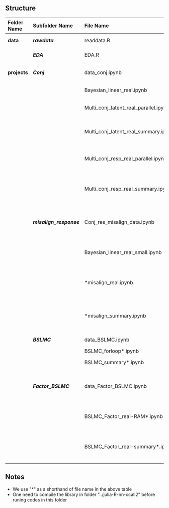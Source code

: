 


Structure
---------
|Folder Name |Subfolder Name | File Name|     Intro            |
|:----- |:----- |:----- |:-------------- |
|**data**|***rawdata***| readdata.R | download rawdata|
|    |***EDA***| EDA.R | exploratory data analysis|                               |
|**projects**|***Conj***| data_conj.ipynb | Precalculation for conjugate models|
|        |      | Bayesian_linear_real.ipynb | Bayesian linear model |
|        |      | Multi_conj_latent_real_parallel.ipynb | Multivariate conjugate latent model |
|        |      | Multi_conj_latent_real_summary.ipynb | Summary for multivariate conjugate latent model |
|        |      | Multi_conj_resp_real_parallel.ipynb | Multivariate conjugate response model |
|        |      | Multi_conj_resp_real_summary.ipynb | Summary for multivariate conjugate response model |
|        |***misalign_response***|Conj_res_misalign_data.ipynb | Precalculation for conjugate response model with misalignment|
|        |      |Bayesian_linear_real_small.ipynb | Bayesian linear model for subset of whole data|
|        |      | *misalign_real.ipynb | Multivariate conjugate response model with misalignment |
|        |      | *misalign_summary.ipynb | Summary for onjugate response model with misalignment |
|        |***BSLMC***| data_BSLMC.ipynb | Precalculation for BSLMC|
|        |      | BSLMC_forloop*.ipynb | BSLMC model |
|        |      | BSLMC_summary*.ipynb | Summary for BSLMC model |
|        |***Factor_BSLMC***|data_Factor_BSLMC.ipynb | Precalculation for factor BSLMC with diagonal Sigma|
|        |      | BSLMC_Factor_real-RAM*.ipynb | factor BSLMC model with diagonal Sigma |
|        |      | BSLMC_Factor_real-summary*.ipynb | Summary for factor BSLMC model with diagonal Sigma |


Notes
---------
* We use "*" as a shorthand of file name in the above table 
* One need to compile the library in folder "../julia-R-nn-ccall2" before runing codes in this folder


